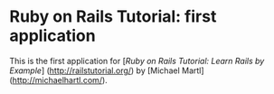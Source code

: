 # Ruby on Rails Tutorial: first application

This is the first application for
[*Ruby on Rails Tutorial: Learn Rails by Example*] (http://railstutorial.org/)
by [Michael Martl] (http://michaelhartl.com/).


